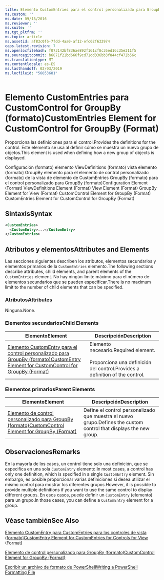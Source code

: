 ```yaml
---
title: Elemento CustomEntries para el control personalizado para GroupBy (formato) | Microsoft Docs
ms.custom: ''
ms.date: 09/13/2016
ms.reviewer: ''
ms.suite: ''
ms.tgt_pltfrm: ''
ms.topic: article
ms.assetid: af83c0f6-7fdd-4aa0-af12-efc62f632974
caps.latest.revision: 7
ms.openlocfilehash: f073142bf836ae892f161cf8c36ed16c35e311f5
ms.sourcegitcommit: b6871f21bd666f9cd71dd336bb3f844cf472b56c
ms.translationtype: MT
ms.contentlocale: es-ES
ms.lasthandoff: 02/03/2019
ms.locfileid: "56853681"
---
```

# <a name="customentries-element-for-customcontrol-for-groupby-format"></a><span data-ttu-id="c7ce9-102">Elemento CustomEntries para CustomControl for GroupBy (formato)</span><span class="sxs-lookup"><span data-stu-id="c7ce9-102">CustomEntries Element for CustomControl for GroupBy (Format)</span></span>

<span data-ttu-id="c7ce9-103">Proporciona las definiciones para el control.</span><span class="sxs-lookup"><span data-stu-id="c7ce9-103">Provides the definitions for the control.</span></span> <span data-ttu-id="c7ce9-104">Este elemento se usa al definir cómo se muestra un nuevo grupo de objetos.</span><span class="sxs-lookup"><span data-stu-id="c7ce9-104">This element is used when defining how a new group of objects is displayed.</span></span>

<span data-ttu-id="c7ce9-105">Configuración (formato) elemento ViewDefinitions (formato) vista elemento (formato) GroupBy elemento para el elemento de control personalizado (formato) de la vista de elemento de CustomEntries GroupBy (formato) para el control personalizado para GroupBy (formato)</span><span class="sxs-lookup"><span data-stu-id="c7ce9-105">Configuration Element (Format) ViewDefinitions Element (Format) View Element (Format) GroupBy Element for View (Format) CustomControl Element for GroupBy (Format) CustomEntries Element for CustomControl for GroupBy (Format)</span></span>

## <a name="syntax"></a><span data-ttu-id="c7ce9-106">Sintaxis</span><span class="sxs-lookup"><span data-stu-id="c7ce9-106">Syntax</span></span>

```xml
<CustomEntries>
  <CustomEntry>...</CustomEntry>
</CustomEntries>
```

## <a name="attributes-and-elements"></a><span data-ttu-id="c7ce9-107">Atributos y elementos</span><span class="sxs-lookup"><span data-stu-id="c7ce9-107">Attributes and Elements</span></span>

<span data-ttu-id="c7ce9-108">Las secciones siguientes describen los atributos, elementos secundarios y elementos primarios de la `CustomEntries` elemento.</span><span class="sxs-lookup"><span data-stu-id="c7ce9-108">The following sections describe attributes, child elements, and parent elements of the `CustomEntries` element.</span></span> <span data-ttu-id="c7ce9-109">No hay ningún límite máximo para el número de elementos secundarios que se pueden especificar.</span><span class="sxs-lookup"><span data-stu-id="c7ce9-109">There is no maximum limit to the number of child elements that can be specified.</span></span>

### <a name="attributes"></a><span data-ttu-id="c7ce9-110">Atributos</span><span class="sxs-lookup"><span data-stu-id="c7ce9-110">Attributes</span></span>

<span data-ttu-id="c7ce9-111">Ninguna.</span><span class="sxs-lookup"><span data-stu-id="c7ce9-111">None.</span></span>

### <a name="child-elements"></a><span data-ttu-id="c7ce9-112">Elementos secundarios</span><span class="sxs-lookup"><span data-stu-id="c7ce9-112">Child Elements</span></span>

|<span data-ttu-id="c7ce9-113">Elemento</span><span class="sxs-lookup"><span data-stu-id="c7ce9-113">Element</span></span>|<span data-ttu-id="c7ce9-114">Descripción</span><span class="sxs-lookup"><span data-stu-id="c7ce9-114">Description</span></span>|
|-------------|-----------------|
|[<span data-ttu-id="c7ce9-115">Elemento CustomEntry para el control personalizado para GroupBy (formato)</span><span class="sxs-lookup"><span data-stu-id="c7ce9-115">CustomEntry Element for CustomControl for GroupBy (Format)</span></span>](./customentry-element-for-customcontrol-for-groupby-format.md)|<span data-ttu-id="c7ce9-116">Elemento necesario.</span><span class="sxs-lookup"><span data-stu-id="c7ce9-116">Required element.</span></span><br /><br /> <span data-ttu-id="c7ce9-117">Proporciona una definición del control.</span><span class="sxs-lookup"><span data-stu-id="c7ce9-117">Provides a definition of the control.</span></span>|

### <a name="parent-elements"></a><span data-ttu-id="c7ce9-118">Elementos primarios</span><span class="sxs-lookup"><span data-stu-id="c7ce9-118">Parent Elements</span></span>

|<span data-ttu-id="c7ce9-119">Elemento</span><span class="sxs-lookup"><span data-stu-id="c7ce9-119">Element</span></span>|<span data-ttu-id="c7ce9-120">Descripción</span><span class="sxs-lookup"><span data-stu-id="c7ce9-120">Description</span></span>|
|-------------|-----------------|
|[<span data-ttu-id="c7ce9-121">Elemento de control personalizado para GroupBy (formato)</span><span class="sxs-lookup"><span data-stu-id="c7ce9-121">CustomControl Element for GroupBy (Format)</span></span>](./customcontrol-element-for-groupby-format.md)|<span data-ttu-id="c7ce9-122">Define el control personalizado que muestra el nuevo grupo.</span><span class="sxs-lookup"><span data-stu-id="c7ce9-122">Defines the custom control that displays the new group.</span></span>|

## <a name="remarks"></a><span data-ttu-id="c7ce9-123">Observaciones</span><span class="sxs-lookup"><span data-stu-id="c7ce9-123">Remarks</span></span>

<span data-ttu-id="c7ce9-124">En la mayoría de los casos, un control tiene solo una definición, que se especifica en una sola `CustomEntry` elemento.</span><span class="sxs-lookup"><span data-stu-id="c7ce9-124">In most cases, a control has only one definition, which is specified in a single `CustomEntry` element.</span></span> <span data-ttu-id="c7ce9-125">Sin embargo, es posible proporcionar varias definiciones si desea utilizar el mismo control para mostrar los diferentes grupos.</span><span class="sxs-lookup"><span data-stu-id="c7ce9-125">However, it is possible to provide multiple definitions if you want to use the same control to display different groups.</span></span> <span data-ttu-id="c7ce9-126">En esos casos, puede definir un `CustomEntry` (elemento) para un grupo.</span><span class="sxs-lookup"><span data-stu-id="c7ce9-126">In those cases, you can define a `CustomEntry` element for a group.</span></span>

## <a name="see-also"></a><span data-ttu-id="c7ce9-127">Véase también</span><span class="sxs-lookup"><span data-stu-id="c7ce9-127">See Also</span></span>

[<span data-ttu-id="c7ce9-128">Elemento CustomEntry para CustomEntries para los controles de vista (formato)</span><span class="sxs-lookup"><span data-stu-id="c7ce9-128">CustomEntry Element for CustomEntries for Controls for View (Format)</span></span>](./customentry-element-for-customentries-for-controls-for-view-format.md)

[<span data-ttu-id="c7ce9-129">Elemento de control personalizado para GroupBy (formato)</span><span class="sxs-lookup"><span data-stu-id="c7ce9-129">CustomControl Element for GroupBy (Format)</span></span>](./customcontrol-element-for-groupby-format.md)

[<span data-ttu-id="c7ce9-130">Escribir un archivo de formato de PowerShell</span><span class="sxs-lookup"><span data-stu-id="c7ce9-130">Writing a PowerShell Formatting File</span></span>](./writing-a-powershell-formatting-file.md)
